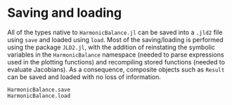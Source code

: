 # Saving and loading

All of the types native to `HarmonicBalance.jl` can be saved into a `.jld2` file using `save` and loaded using `load`. Most of the saving/loading is performed using the package `JLD2.jl`, with the addition of reinstating the symbolic variables in the `HarmonicBalance` namespace (needed to parse expressions used in the plotting functions) and recompiling stored functions (needed to evaluate Jacobians). As a consequence, composite objects such as `Result` can be saved and loaded with no loss of information.

```@docs
HarmonicBalance.save
HarmonicBalance.load
``` 
